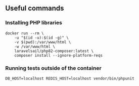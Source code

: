 ## Useful commands

### Installing PHP libraries
```
docker run --rm \
    -u "$(id -u):$(id -g)" \
    -v $(pwd):/var/www/html \
    -w /var/www/html \
    laravelsail/php82-composer:latest \
    composer install --ignore-platform-reqs
```

### Running tests outside of the container
```
DB_HOST=localhost REDIS_HOST=localhost vendor/bin/phpunit
```
